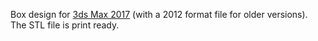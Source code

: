 Box design for [3ds Max 2017](https://www.autodesk.com/products/3ds-max/overview) (with a 2012 format file for older versions). The STL file is print ready.